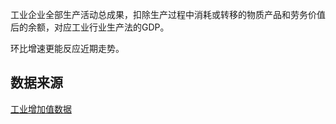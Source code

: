 工业企业全部生产活动总成果，扣除生产过程中消耗或转移的物质产品和劳务价值后的余额，对应工业行业生产法的GDP。

环比增速更能反应近期走势。

## 数据来源

[工业增加值数据](https://data.stats.gov.cn/easyquery.htm?cn=A01&zb=A0201)
